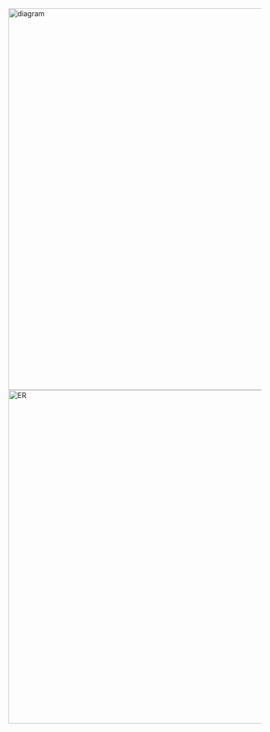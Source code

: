 <img width="1759" height="761" alt="diagram" src="https://github.com/user-attachments/assets/bfd63afd-968c-4b38-966d-f463fbf667be" />
<img width="1239" height="665" alt="ER" src="https://github.com/user-attachments/assets/675993b0-fd33-4a0f-8e6b-f26c0c6c1596" />
